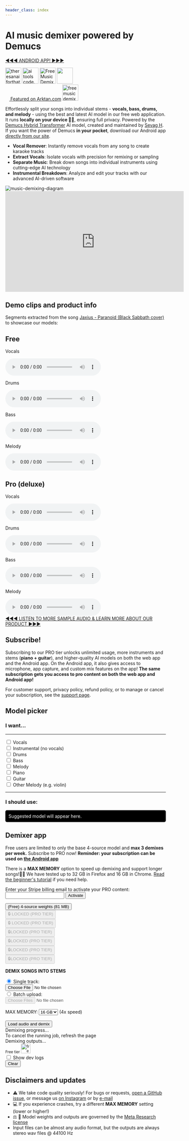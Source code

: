 ```yaml
---
header_class: index
---
```

<script src="WavFileEncoder.js" type="module"></script>
<script src="main.js" type="module"></script>
<script src="login.js" type="module"></script>
<script src="https://cdn.jsdelivr.net/npm/fflate@0.8.0/umd/index.js"></script>

# AI music demixer powered by Demucs

<div class="cta-container-android">
  <a href="/android" class="cta-link-android">
    <span class="cta-arrows-android left">&#9664;&#9664;&#9664;</span>
    ANDROID APP!
    <span class="cta-arrows-android right">&#9654;&#9654;&#9654;</span>
  </a>
</div>

<a href="https://theresanaiforthat.com/ai/free-music-demixer/?ref=featured&v=691965" target="_blank"><img height="50" src="https://media.theresanaiforthat.com/featured5.png" alt="theresanaiforthat-promo"></a> <a title="ai tools code.market" href="https://code.market?code.market=verified"><img alt="ai tools code.market" title="ai tools code.market" src="https://code.market/assets/manage-product/featured-logo-dark.svg" target="_blank" height="50"/></a> <a href="https://toolnest.ai/project/free-music-demixer/" target="_blank" style="cursor: pointer" id="tr_dark"><img loading="lazy" src="https://toolnest.ai/wp-content/uploads/2024/05/badge_toolnest_dark.svg" height="50" alt="Free Music Demixer" data-eio="p"></a> <a href="https://aizones.io/tool/free-music-demixer"> <img height="50" src="https://aizones.io/static/media/Embed DARK.99f25d736afbf408832f.png"/></a>
<br>
<a href="https://arktan.com" target="_blank" class="styled-link"> <img src="/assets/images/arktan_logo.webp" height="12px"/> Featured on Arktan.com</a> <a href="https://www.instagram.com/musicdemixer/" target="_blank"><img src="/assets/images/ig_banner.webp" height="50" alt="freemusicdemixer-instagram"/></a>

Effortlessly split your songs into individual stems - **vocals, bass, drums, and melody** - using the best and latest AI model in our free web application. It runs **locally on your device 🫵🏽**, ensuring full privacy. Powered by the [Demucs Hybrid Transformer](https://github.com/facebookresearch/demucs) AI model, created and maintained by [Sevag H](https://github.com/sevagh). If you want the power of Demucs **in your pocket**, download our Android app [directly from our site](/android).
- **Vocal Remover**: Instantly remove vocals from any song to create karaoke tracks
- **Extract Vocals**: Isolate vocals with precision for remixing or sampling
- **Separate Music**: Break down songs into individual instruments using cutting-edge AI technology
- **Instrumental Breakdown**: Analyze and edit your tracks with our advanced AI-driven software
<div class="image-container">
<img class="responsive-img" src="/assets/images/music-demix.webp" alt="music-demixing-diagram"/>
</div>

<div class="video-container">
<iframe width="560" height="315" src="https://www.youtube.com/embed/O1vbXB8K_DI?si=kux30l8qWeF8QFi4" title="YouTube video player" frameborder="0" allow="accelerometer; autoplay; clipboard-write; encrypted-media; gyroscope; picture-in-picture; web-share" referrerpolicy="strict-origin-when-cross-origin" allowfullscreen></iframe>
</div>

## Demo clips and product info

Segments extracted from the song [Jaxius - Paranoid (Black Sabbath cover)](https://www.jaxiusmusic.com/file-share/4a94f6cf-a844-4d72-b849-328829fe158f) to showcase our models:
<div class="card-container" id="demo-app">
  <div class="card">
    <div class="card-content">
      <h2 class="card-title">Free</h2>
      <p>Vocals</p>
      <audio controls>
        <source src="/assets/clips/paranoid_jaxius_vocals_free.mp3" type="audio/mp3">
      </audio>
      <p>Drums</p>
      <audio controls>
        <source src="/assets/clips/paranoid_jaxius_drums_free.mp3" type="audio/mp3">
      </audio>
      <p>Bass</p>
      <audio controls>
        <source src="/assets/clips/paranoid_jaxius_bass_free.mp3" type="audio/mp3">
      </audio>
      <p>Melody</p>
      <audio controls>
        <source src="/assets/clips/paranoid_jaxius_melody_free.mp3" type="audio/mp3">
      </audio>
    </div>
  </div>

  <div class="card">
    <div class="card-content">
      <h2 class="card-title">Pro (deluxe)</h2>
      <p>Vocals</p>
      <audio controls>
        <source src="/assets/clips/paranoid_jaxius_vocals_pro.mp3" type="audio/mp3">
      </audio>
      <p>Drums</p>
      <audio controls>
        <source src="/assets/clips/paranoid_jaxius_drums_pro.mp3" type="audio/mp3">
      </audio>
      <p>Bass</p>
      <audio controls>
        <source src="/assets/clips/paranoid_jaxius_bass_pro.mp3" type="audio/mp3">
      </audio>
      <p>Melody</p>
      <audio controls>
        <source src="/assets/clips/paranoid_jaxius_melody_pro.mp3" type="audio/mp3">
      </audio>
    </div>
  </div>
</div>

<div class="cta-container">
  <a href="/about/#pro-subscription" class="cta-link">
    <span class="cta-arrows left">&#9664;&#9664;&#9664;</span>
    LISTEN TO MORE SAMPLE AUDIO & LEARN MORE ABOUT OUR PRODUCT
    <span class="cta-arrows right">&#9654;&#9654;&#9654;</span>
  </a>
</div>

## Subscribe!

Subscribing to our PRO tier unlocks unlimited usage, more instruments and stems (**piano + guitar**), and higher-quality AI models on both the web app and the Android app. On the Android app, it also gives access to microphone, app capture, and custom mix features on the app! **The same subscription gets you access to pro content on both the web app and Android app!**

<script async src="https://js.stripe.com/v3/pricing-table.js"></script>
<stripe-pricing-table id="pricing-table" pricing-table-id="prctbl_1OcXFtAmT5bJ3vuw0JDQk6A5"
publishable-key="pk_live_51ObLZ9AmT5bJ3vuwDIgzrNEljt7oK42MqgmnEKZbANz0PDtlzkD3Oc6R2JopYNJnpsteV8or0hY2s1l2bmrM1hED00nMDhvPqg">
</stripe-pricing-table>

For customer support, privacy policy, refund policy, or to manage or cancel your subscription, see the [support page](/support).

## Model picker

<div class="card-container">
<div class="card">
<div class="card-content">
<h3 class="card-title">I want...</h3>
<hr>
<form id="modelPickerForm">
    <div>
        <input type="checkbox" id="vocals" name="feature" value="vocals">
        <label for="vocals">Vocals</label>
    </div>
    <div>
        <input type="checkbox" id="instrumental" name="feature" value="instrumental (no vocals)">
        <label for="instrumental">Instrumental (no vocals)</label>
    </div>
    <div>
        <input type="checkbox" id="drums" name="feature" value="drums">
        <label for="drums">Drums</label>
    </div>
    <div>
        <input type="checkbox" id="bass" name="feature" value="bass">
        <label for="bass">Bass</label>
    </div>
    <div>
        <input type="checkbox" id="melody" name="feature" value="melody">
        <label for="melody">Melody</label>
    </div>
    <div>
        <input type="checkbox" id="piano" name="feature" value="piano">
        <label for="piano">Piano</label>
    </div>
    <div>
        <input type="checkbox" id="guitar" name="feature" value="guitar">
        <label for="guitar">Guitar</label>
    </div>
    <div>
        <input type="checkbox" id="other_melody" name="feature" value="other melody (e.g. violin)">
        <label for="other_melody">Other Melody (e.g. violin)</label>
    </div>
</form>
<hr>
<h3 class="card-title" style="margin-top: 20px;">I should use:</h3>
<div id="suggestionOutput" class="card-info" style="background-color: black; color: white; padding: 10px; margin-top: 10px; border-radius: 5px;">Suggested model will appear here.</div>
</div>
</div>
</div>

## Demixer app

Free users are limited to only the base 4-source model and **max 3 demixes per week.** Subscribe to PRO now! **Reminder: your subscription can be used on [the Android app](/android)**

There is a **MAX MEMORY** option to speed up demixing and support longer songs!🚀🔥 We have tested up to 32 GB in Firefox and 16 GB in Chrome. [Read the beginner's tutorial](./getting-started/2023/09/23/Beginners-guide-to-free-stems.html) if you need help.

<form id="activation-form">
  <label for="billing-email">Enter your Stripe billing email to activate your PRO content:</label>
  <input type="email" id="billing-email" name="billing-email" required>
  <button type="submit">Activate</button>
</form>
<div id="response-message"></div>

<div class="mdx-container" id="mdx-unified">
    <div class="overlay" id="overlay-unified">
        <div class="loader"></div>
        <button class="tier-button tier-0" id="load-weights-free-1">(Free) 4-source weights (81 MB)</button>
        <br>
        <button disabled class="tier-button tier-2" id="load-weights-free-2">🔒 LOCKED (PRO TIER)</button>
        <br>
        <button disabled class="tier-button tier-2" id="load-weights-free-3">🔒 LOCKED (PRO TIER)</button>
        <br>
        <button disabled class="tier-button tier-2" id="load-weights-karaoke">🔒LOCKED (PRO TIER)</button>
        <br>
        <button disabled class="tier-button tier-2" id="load-weights-pro-ft">🔒LOCKED (PRO TIER)</button>
        <br>
        <button disabled class="tier-button tier-2" id="load-weights-pro-cust">🔒LOCKED (PRO TIER)</button>
        <br>
        <button disabled class="tier-button tier-2" id="load-weights-pro-deluxe">🔒LOCKED (PRO TIER)</button>
    </div>
    <div class="centered-text">
        <p><b>DEMIX SONGS INTO STEMS</b></p>
    </div>
    <div class="upload-section">
        <div class="radio-container">
            <input type="radio" id="single-mode" name="upload-mode" value="single" checked>
            <label for="single-mode" id="label-single">Single track:</label>
        </div>
        <input type="file" id="audio-upload" aria-label="File:">
        <br>
        <div class="radio-container">
            <input type="radio" id="batch-mode" name="upload-mode" value="batch">
            <label for="batch-mode" id="label-batch">Batch upload:</label>
        </div>
        <input type="file" id="batch-upload" webkitdirectory directory multiple aria-label="Folder:" disabled>
    </div>
    <br>
    <div class="memory-selection">
        <label for="memory-select">MAX MEMORY:</label>
        <select id="memory-select">
            <option value="4">4 GB</option>
            <option value="8">8 GB</option>
            <option value="16" selected>16 GB</option>
            <option value="32">32 GB</option>
        </select>
        <span id="worker-count"> (4x speed)</span>
    </div>
    <br>
    <button id="load-and-demix" class="button">Load audio and demix</button>
    <br>
    <div class="progress-container">
        <div class="progress-text" id="inference-progress-text">Demixing progress...</div>
        <div class="progress-bar">
            <div class="progress-bar-inner" id="inference-progress-bar" style="width: 0%"></div>
        </div>
    </div>
To cancel the running job, refresh the page
<br>
    <div class="output-container">
        <div class="output-text" id="output-progress-text">Demixing outputs...</div>
        <div class="output-link-container" id="output-links">
        </div>
    </div>
<div class="bottom-right" id="logo-display">
<small>Free tier
 <img src="/assets/images/logo_free.webp" alt="freemusicdemixer-free-logo" height="30px" style="background-color:white;"/></small>
    </div>
</div>

<div id="checkbox">
    <label><input type="checkbox" id="toggleDevLogs"> Show dev logs</label>
    <div id="devLogs" class="hidden">
        <button id="log-clear">Clear</button>
        <div id="terminalContainer">
            <div id="jsTerminal" class="terminal"></div>
            <div id="wasmTerminal" class="terminal"></div>
        </div>
    </div>
</div>
<p/>

## Disclaimers and updates

* ⚠️ We take code quality seriously! For bugs or requests, [open a GitHub issue](https://github.com/sevagh/free-music-demixer/issues), or message us [on Instagram](https://www.instagram.com/musicdemixer) or by [e-mail](mailto:contact@freemusicdemixer.com)
* 💻 If you experience crashes, try a different **MAX MEMORY** setting (lower or higher!)
* ⚖️ 📄 Model weights and outputs are governed by the <a href="https://github.com/facebookresearch/demucs/issues/327#issuecomment-1134828611">Meta Research license</a>
* Input files can be almost any audio format, but the outputs are always stereo wav files @ 44100 Hz
